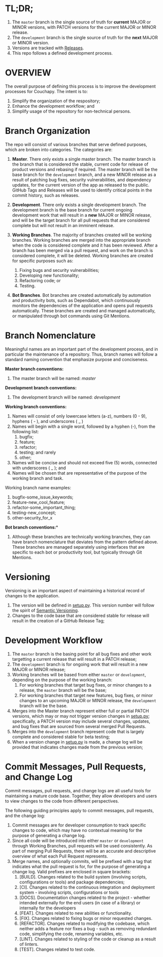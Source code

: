 # TL;DR;

1. The `master` branch is the single source of truth for **current** MAJOR or MINOR versions, with PATCH versions for the current MAJOR or MINOR release.
1. The `development` branch is the single source of truth for the **next** MAJOR or MINOR version.
1. Versions are tracked with [Releases](https://github.com/sociallydistant/couchapy/releases).
1. This repo follows a defined development process.

# OVERVIEW

The overall purpose of defining this process is to improve the development processes for Couchapy.  The intent is to:

1. Simplify the organization of the respository;
1. Enhance the development workflow; and
1. Simplify usage of the repository for non-technical persons.

# Branch Organization

The repo will consist of various branches that serve defined purposes, which are broken into categories. The categories are:

1. **Master**. There only exists a single master branch. The master branch is the branch that is considered the stable, current code for release of product versions and rebasing if required. The master branch will be the base branch for the `development` branch, and a new MINOR release as a result of patching bug fixes, security vulnerabilities, and dependency updates, for the current version of the app as released to the public.  GitHub Tags and Releases will be used to identify critical points in the commit history, such as releases.

1. **Development**. There only exists a single development branch. The development branch is the base branch for current ongoing development work that will result in a **new** MAJOR or MINOR release, and will be the target branch for all pull requests that are considered complete but will not result in an imminent release.

1. **Working Branches**. The majority of branches created will be working branches. Working branches are merged into the appropriate branch when the code is considered complete and it has been reviewed. After a branch has been merged via a pull request, and work on the branch is considered complete, it will be deleted. Working branches are created for specific purposes such as:
   1. Fixing bugs and security vulnerabilities;
   1. Developing new functionality;
   1. Refactoring code; or
   1. Testing.

1. **Bot Branches**.  Bot branches are created automatically by automation and productivity bots, such as Dependabot, which continuously monitors the dependencies of the application and opens pull requests automatically.  These branches are created and managed automatically, or manipulated through bot commands using Git Mentions.

# Branch Nomenclature
Meaningful names are an important part of the development process, and in particular the maintenance of a repository.  Thus,
branch names will follow a standard naming convention that emphasize purpose and conciseness.

**Master branch conventions:**

1. The master branch will be named: *master*

**Development branch conventions:**
1. The development branch will be named: *development*

**Working branch conventions:**
1. Names will consist of only lowercase letters (a-z), numbers (0 - 9), hyphens ( - ), and underscores ( _ )
1. Names will begin with a single word, followed by a hyphen (-), from the following list:
   1. bugfix;
   1. feature;
   1. refactor;
   1. testing; and rarely
   1. other;
1. Names will be concise and should not exceed five (5) words, connected with underscores ( _ ); and
1. Names will be chosen that are representative of the purpose of the working branch and task.

Working branch name examples:
1. bugfix-some_issue_keywords;
1. feature-new_cool_feature;
1. refactor-some_important_thing;
1. testing-new_concept;
1. other-security_for_x

**Bot branch conventions:***
1. Although these branches are technically working branches, they can have branch nomenclature that deviates from the pattern defined above.  These branches are managed separately using interfaces that are specific to each bot or productivity tool, but typically through Git Mentions.

# Versioning
Versioning is an important aspect of maintaining a historical record of changes to the application.  

1. The version will be defined in [setup.py](https://github.com/sociallydistant/couchapy/blob/master/setup.py). This version number will follow the spirit of [Semantic Versioning](https://semver.org).  
1. Changes to the code base that are considered stable for release will result in the creation of a GitHub Release Tag;

# Development Workflow

1. The `master` branch is the basing point for all bug fixes and other work targetting a current release that will result in a PATCH release;
1. The `development` branch is for ongoing work that will result in a new MAJOR or MINOR release;
1. Working branches will be based from either `master` or `development`, depending on the purpose of the working branch:
   1. For working branches that target bug fixes, or minor changes to a release, the `master` branch will be the base;
	 1. For working branches that target new features, bug fixes, or minor changes to an upcoming MAJOR or MINOR release, the `development` branch will be the base.
1. Merges into the Master branch represent either full or partial PATCH versions, which may or may not trigger version changes in [setup.py](https://github.com/sociallydistant/couchapy/blob/master/setup.py); specifically, a PATCH version may include several changes, updates, and bug fixes that are sourced from several merged Pull Requests.  
1. Merges into the `development` branch represent code that is largely complete and considered stable for beta testing;
1. When a version change in [setup.py](https://github.com/sociallydistant/couchapy/blob/master/setup.py) is made, a change log will be provided that indicates changes made from the previous version;

# Commit Messages, Pull Requests, and Change Log

Commit messages, pull requests, and change logs are all useful tools for maintaining a mature code base.  Together, they allow developers and users to view changes to the code from different perspectives.

The following guiding principles apply to commit messages, pull requests, and the change log:

1. Commit messages are for developer consumption to track specific changes to code, which may have no contextual meaning for the purpose of generating a change log.
1. Since all code will be introduced into either `master` or `development` through Working Branches, pull requests will be used consistently.  As part of merging Pull Requests, there will be an accurate and descriptive overview of what each Pull Request represents.
1. Merge names, and optionally commits, will be prefixed with a tag that indicates what the pull request is for, for the purpose of generating a change log.  Valid prefixes are enclosed in square brackets:
   1. [BUILD]. Changes related to the build system (involving scripts, configurations or tools) and package dependencies;
	 1. [CI]. Changes related to the continuous integration and deployment system - involving scripts, configurations or tools
	 1. [DOCS]. Documentation changes related to the project - whether intended externally for the end users (in case of a library) or internally for the developers
	 1. [FEAT]. Changes related to new abilities or functionality.
	 1. [FIX]. Changes related to fixing bugs or minor requested changes.
	 1. [REFACTOR].  Changes related to modifying the codebase, which neither adds a feature nor fixes a bug - such as removing redundant code, simplifying the code, renaming variables, etc.
	 1. [LINT]. Changes related to styling of the code or cleanup as a result of linters.
	 1. [TEST]. Changes related to test code.
